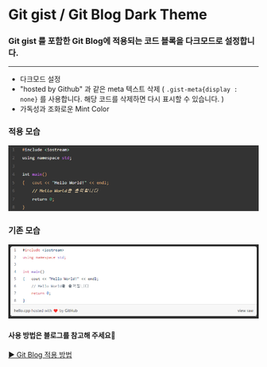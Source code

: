 # Git gist / Git Blog Dark Theme
### Git gist 를 포함한 Git Blog에 적용되는 코드 블록을 다크모드로 설정합니다.
---

* 다크모드 설정
* "hosted by Github" 과 같은 meta 텍스트 삭제 ( `.gist-meta{display : none}` 를 사용합니다. 해당 코드를 삭제하면 다시 표시할 수 있습니다. )
* 가독성과 조화로운 Mint Color

### 적용 모습
![적용 모습](gist02.png)

### 기존 모습
![기존 모습](gist03.png)

#### 사용 방법은 블로그를 참고해 주세요🐸
[▶ Git Blog 적용 방법](https://jeongmint.github.io/posts/2022-04-26-page002)
